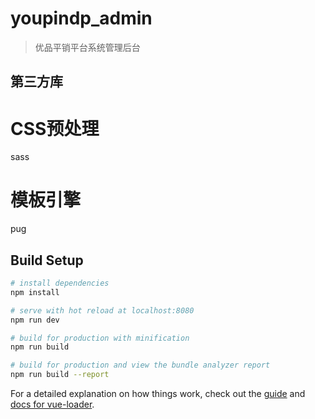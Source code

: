 # youpindp_admin

> 优品平销平台系统管理后台

## 第三方库
# CSS预处理
sass
# 模板引擎
pug

## Build Setup

``` bash
# install dependencies
npm install

# serve with hot reload at localhost:8080
npm run dev

# build for production with minification
npm run build

# build for production and view the bundle analyzer report
npm run build --report
```

For a detailed explanation on how things work, check out the [guide](http://vuejs-templates.github.io/webpack/) and [docs for vue-loader](http://vuejs.github.io/vue-loader).

